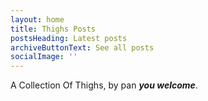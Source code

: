 ```yaml
---
layout: home
title: Thighs Posts
postsHeading: Latest posts
archiveButtonText: See all posts
socialImage: ''
---
```

A Collection Of Thighs, by pan ***you welcome***.